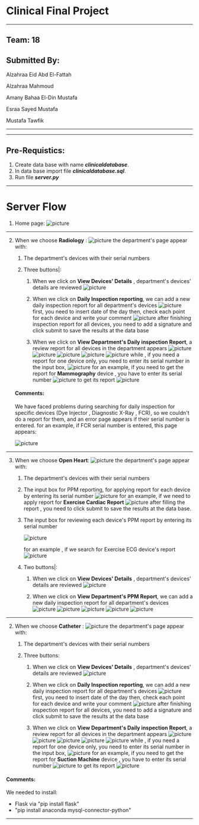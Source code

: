 # Clinical Final Project
----------
## Team: 18
## Submitted By:  
Alzahraa Eid Abd El-Fattah

Alzahraa Mahmoud

Amany Bahaa El-Din Mustafa

Esraa Sayed Mustafa

Mustafa Tawfik

-------------
------------



## Pre-Requistics:
1) Create data base with name ***clinicaldatabase***.
2) In data base import file ***clinicaldatabase.sql***.
3) Run file ***server.py***

---------------
# Server Flow
1) Home page:
![picture](images\screen1.png)
----
2) When we choose **Radiology** :
![picture](images\screen2.png)
the department's page appear with:

    1. The department's devices with their serial numbers

    2. Three buttons|:

        1. When we click on **View Devices' Details** , department's devices' details are reviewed
![picture](images\screen3.png)

        2. When we click on **Daily Inspection reporting**, we can add a new daily inspection report for all department's devices
   ![picture](images\screen4.png)
   first, you need to insert date of the day
   then, check each point for each device and write your comment
   ![picture](images\screen5.png)
   after finishing inspection report for all devices, you need to add a signature and click submit to save the results at the data base
        3. When we click on **View Department's Daily inspection Report**, a review report for all devices in the department appears
   ![picture](images\screen6.png)
   ![picture](images\screen7.png)
   ![picture](images\screen8.png)
   ![picture](images\screen9.png)
   ![picture](images\screen10.png)
   while , if you need a report for one device only, you need to enter its serial number in the input box, 
   ![picture](images\screen11.png)
   for an example, if you need to get the report for **Mammography** device , you have to enter its serial number 
   ![picture](images\screen13.png)
   to get its report
   ![picture](images\screen12.png)
   #### Comments:
   We have faced problems during searching for daily inspection for specific devices (Dye Injector , Diagnostic X-Ray , FCR),
   so we couldn't do a report for them, and an error page appears if their serial number is entered.
   for an example, if FCR serial number is entered, this page appears:

   ![picture](images\error.png)





------------------

3) When we choose **Open Heart**:
![picture](images\open1.png)
the department's page appear with:

    1. The department's devices with their serial numbers

    2. The input box for PPM reporting, for applying report for each device by entering its serial number
    ![picture](images\open3.png)
    for an example, if we need to apply report for **Exercise Cardiac Report** 
    ![picture](images\reportPPM.png)
    after filling the report , you need to click submit to save the results at the data base.


    3. The input box for reviewing each device's PPM report by entering its serial number

          ![picture](images\open4.png)

       for an example , if we search for Exercise ECG device's report
       ![picture](images\open6.png)



    4. Two buttons|:

        1. When we click on **View Devices' Details** , department's devices' details are reviewed
![picture](images\open2.png)

        2. When we click on **View Department's PPM Report**, we can add a new daily inspection report for all department's devices
   ![picture](images\report1.png)
   ![picture](images\report2.png)
   ![picture](images\report3.png)
   ![picture](images\report4.png)
   ![picture](images\report5.png)


------------------------------

2) When we choose **Catheter** :
![picture](images\catheter.png)
the department's page appear with:

    1. The department's devices with their serial numbers

    2. Three buttons:

        1. When we click on **View Devices' Details** , department's devices' details are reviewed
![picture](images\catheter1.png)

        2. When we click on **Daily Inspection reporting**, we can add a new daily inspection report for all department's devices
   ![picture](images\cath1.png)
   first, you need to insert date of the day
   then, check each point for each device and write your comment
   ![picture](images\cath2.png)
   after finishing inspection report for all devices, you need to add a signature and click submit to save the results at the data base
        3. When we click on **View Department's Daily inspection Report**, a review report for all devices in the department appears
   ![picture](images\cath3.png)
   ![picture](images\cath4.png)
   ![picture](images\cath5.png)
   ![picture](images\cath6.png)
   ![picture](images\cath7.png)
    while , if you need a report for one device only, you need to enter its serial number in the input box, 
   ![picture](images\screen11.png)
   for an example, if you need to get the report for **Suction Machine** device , you have to enter its serial number 
   ![picture](images\cath8.png)
   to get its report
   ![picture](images\cath9.png)


#### Comments:
  We needed to install:
  - Flask via "pip install flask"
  - "pip install anaconda mysql-connector-python"
  

--------------------